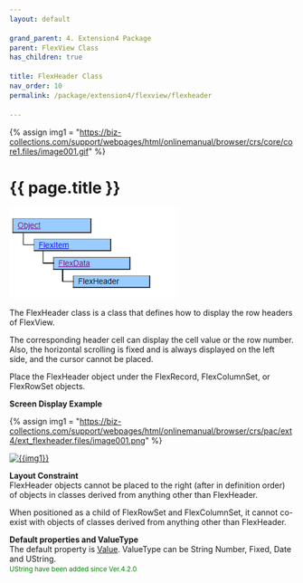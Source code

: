 ```yaml
---
layout: default

grand_parent: 4. Extension4 Package
parent: FlexView Class
has_children: true

title: FlexHeader Class
nav_order: 10
permalink: /package/extension4/flexview/flexheader

---
```

{% assign img1 = "https://biz-collections.com/support/webpages/html/onlinemanual/browser/crs/core/core1.files/image001.gif" %}


# {{ page.title }}

<a href="/img/Package/Ext4-FlexView-FlexHeader.PNG" target="_blank">
<img src="/img/Package/Ext4-FlexView-FlexHeader.PNG" alt="login image"></a>

The FlexHeader class is a class that defines how to display the row headers of FlexView.

The corresponding header cell can display the cell value or the row number. Also, the horizontal scrolling is fixed and is always displayed on the left side, and the cursor cannot be placed.

Place the FlexHeader object under the FlexRecord, FlexColumnSet, or FlexRowSet objects.

**Screen Display Example**

{% assign img1 = "https://biz-collections.com/support/webpages/html/onlinemanual/browser/crs/pac/ext4/ext_flexheader.files/image001.png" %}

<a href="{{ img1 }}" target="_blank"> <img src="{{ img1 }}" alt="{{img1}}"></a>

**Layout Constraint**<br>
FlexHeader objects cannot be placed to the right (after in definition order) of objects in classes derived from anything other than FlexHeader.

When positioned as a child of FlexRowSet and FlexColumnSet, it cannot co-exist with objects of classes derived from anything other than FlexHeader.

**Default properties and ValueType**<br>
The default property is <a href="/package/extension4/flexview/flexheader/properties/value">Value</a>. ValueType can be String Number, Fixed, Date and UString.<br><small><span style="color:green">UString have been added since Ver.4.2.0</span></small>